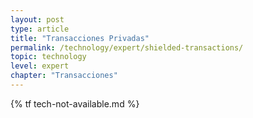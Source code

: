```yaml
---
layout: post
type: article
title: "Transacciones Privadas"
permalink: /technology/expert/shielded-transactions/
topic: technology
level: expert
chapter: "Transacciones"
---
```


{% tf tech-not-available.md %}

